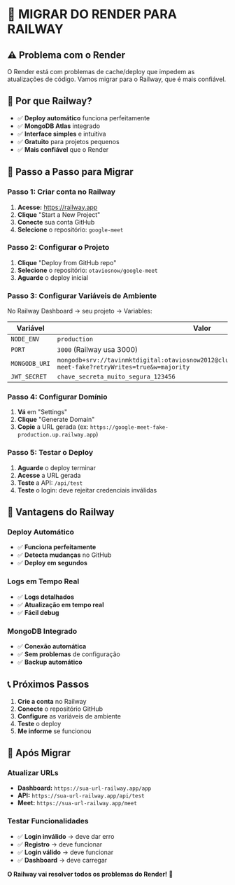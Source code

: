 # 🚀 MIGRAR DO RENDER PARA RAILWAY

## ⚠️ Problema com o Render

O Render está com problemas de cache/deploy que impedem as atualizações de código. Vamos migrar para o Railway, que é mais confiável.

## 🎯 Por que Railway?

- ✅ **Deploy automático** funciona perfeitamente
- ✅ **MongoDB Atlas** integrado
- ✅ **Interface simples** e intuitiva
- ✅ **Gratuito** para projetos pequenos
- ✅ **Mais confiável** que o Render

## 🔧 Passo a Passo para Migrar

### **Passo 1: Criar conta no Railway**
1. **Acesse:** https://railway.app
2. **Clique** "Start a New Project"
3. **Conecte** sua conta GitHub
4. **Selecione** o repositório: `google-meet`

### **Passo 2: Configurar o Projeto**
1. **Clique** "Deploy from GitHub repo"
2. **Selecione** o repositório: `otaviosnow/google-meet`
3. **Aguarde** o deploy inicial

### **Passo 3: Configurar Variáveis de Ambiente**
No Railway Dashboard → seu projeto → Variables:

| Variável | Valor |
|----------|-------|
| `NODE_ENV` | `production` |
| `PORT` | `3000` (Railway usa 3000) |
| `MONGODB_URI` | `mongodb+srv://tavinmktdigital:otaviosnow2012@cluster0.r3u2z3r.mongodb.net/google-meet-fake?retryWrites=true&w=majority` |
| `JWT_SECRET` | `chave_secreta_muito_segura_123456` |

### **Passo 4: Configurar Domínio**
1. **Vá** em "Settings"
2. **Clique** "Generate Domain"
3. **Copie** a URL gerada (ex: `https://google-meet-fake-production.up.railway.app`)

### **Passo 5: Testar o Deploy**
1. **Aguarde** o deploy terminar
2. **Acesse** a URL gerada
3. **Teste** a API: `/api/test`
4. **Teste** o login: deve rejeitar credenciais inválidas

## 🎯 Vantagens do Railway

### **Deploy Automático**
- ✅ **Funciona perfeitamente**
- ✅ **Detecta mudanças** no GitHub
- ✅ **Deploy em segundos**

### **Logs em Tempo Real**
- ✅ **Logs detalhados**
- ✅ **Atualização em tempo real**
- ✅ **Fácil debug**

### **MongoDB Integrado**
- ✅ **Conexão automática**
- ✅ **Sem problemas** de configuração
- ✅ **Backup automático**

## 📞 Próximos Passos

1. **Crie a conta** no Railway
2. **Conecte** o repositório GitHub
3. **Configure** as variáveis de ambiente
4. **Teste** o deploy
5. **Me informe** se funcionou

## 🔄 Após Migrar

### **Atualizar URLs**
- **Dashboard:** `https://sua-url-railway.app/app`
- **API:** `https://sua-url-railway.app/api/test`
- **Meet:** `https://sua-url-railway.app/meet`

### **Testar Funcionalidades**
- ✅ **Login inválido** → deve dar erro
- ✅ **Registro** → deve funcionar
- ✅ **Login válido** → deve funcionar
- ✅ **Dashboard** → deve carregar

**O Railway vai resolver todos os problemas do Render!** 🚀
